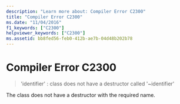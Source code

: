 ```yaml
---
description: "Learn more about: Compiler Error C2300"
title: "Compiler Error C2300"
ms.date: "11/04/2016"
f1_keywords: ["C2300"]
helpviewer_keywords: ["C2300"]
ms.assetid: bb8fed56-feb0-412b-ae7b-04d48b202b78
---
```

# Compiler Error C2300

> 'identifier' : class does not have a destructor called '~identifier'

The class does not have a destructor with the required name.
